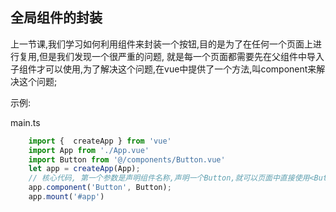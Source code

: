 ## 全局组件的封装
上一节课,我们学习如何利用组件来封装一个按钮,目的是为了在任何一个页面上进行复用,但是我们发现一个很严重的问题, 就是每一个页面都需要先在父组件中导入子组件才可以使用,为了解决这个问题,在vue中提供了一个方法,叫component来解决这个问题;

示例:

main.ts
```javascript
    import {  createApp } from 'vue'
    import App from './App.vue'
    import Button from '@/components/Button.vue'
    let app = createApp(App);
    // 核心代码, 第一个参数是声明组件名称,声明一个Button,就可以页面中直接使用<Button></Button>语法来调用啦, 第二个参数是组件的内容
    app.component('Button', Button);
    app.mount('#app')
```